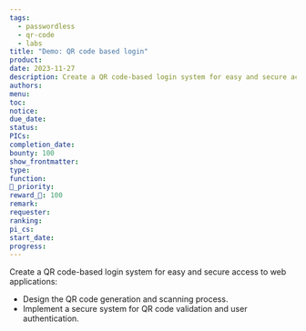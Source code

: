 ```yaml
---
tags:
  - passwordless
  - qr-code
  - labs
title: "Demo: QR code based login"
product: 
date: 2023-11-27
description: Create a QR code-based login system for easy and secure access to web applications.
authors: 
menu: 
toc: 
notice: 
due_date: 
status: 
PICs: 
completion_date: 
bounty: 100
show_frontmatter: 
type: 
function: 
🔺_priority: 
reward_🧊: 100
remark: 
requester: 
ranking: 
pi_cs: 
start_date: 
progress:
---
```


Create a QR code-based login system for easy and secure access to web applications:

* Design the QR code generation and scanning process.
* Implement a secure system for QR code validation and user authentication.